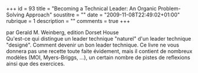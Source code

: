 +++
id = 93
title = "Becoming a Technical Leader: An Organic Problem-Solving Approach"
soustitre = ""
date = "2009-11-08T22:49:02+01:00"
rubrique = 1
description = ""
comments = true
+++

<div class="chapo">par Gerald M. Weinberg, edition Dorset House</div>
Qu'est-ce qui distingue un leader technique "naturel" d'un leader technique "designé". Comment devenir un bon leader technique. Ce livre ne vous donnera pas une recette toute faite évidement, mais il contient de nombreux modèles (MOI, Myers-Briggs, ...), un certain nombre de pistes de reflexions ainsi que des exercices.